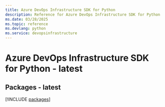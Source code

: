```yaml
---
title: Azure DevOps Infrastructure SDK for Python
description: Reference for Azure DevOps Infrastructure SDK for Python
ms.date: 03/28/2025
ms.topic: reference
ms.devlang: python
ms.service: devopsinfrastructure
---
```

# Azure DevOps Infrastructure SDK for Python - latest
## Packages - latest
[!INCLUDE [packages](devops-infrastructure-index.md)]